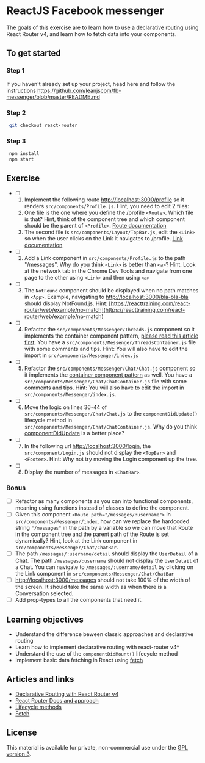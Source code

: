 # ReactJS Facebook messenger

The goals of this exercise are to learn how to use a declarative routing using React Router v4, and learn how to fetch data into your components.

## To get started

### Step 1

If you haven't already set up your project, head here and follow the instructions https://github.com/leanjscom/fb-messenger/blob/master/README.md

### Step 2

```sh
 git checkout react-router
```

### Step 3

```sh
 npm install
 npm start
```

## Exercise

- [ ] 1. Implement the following route [http://localhost:3000/profile](http://localhost:3000/profile) so it renders `src/components/Profile.js`. Hint, you need to edit 2 files:
  1. One file is the one where you define the /profile `<Route>`. Which file is that? Hint, think of the component tree and which component should be the parent of `<Profile>`. [Route documentation](https://reacttraining.com/react-router/web/api/Route)
  1. The second file is `src/components/Layout/TopBar.js`, edit the `<Link>` so when the user clicks on the Link it navigates to /profile. [Link documentation](https://reacttraining.com/react-router/web/api/Link)

- [ ] 2. Add a Link component in `src/components/Profile.js` to the path "/messages". Why do you think `<Link>` is better than `<a>`? Hint. Look at the network tab in the Chrome Dev Tools and navigate from one page to the other using `<Link>` and then using `<a>`

- [ ] 3. The `NotFound` component should be displayed when no path matches in `<App>`. Example, navigating to [http://localhost:3000/bla-bla-bla](http://localhost:3000/bla-bla-bla) should display NotFound.js. Hint: [https://reacttraining.com/react-router/web/example/no-match](https://reacttraining.com/react-router/web/example/no-match)

- [ ] 4. Refactor the `src/components/Messenger/Threads.js` component so it implements the container component pattern, [please read this article first](https://medium.com/@learnreact/container-components-c0e67432e005). You have a `src/components/Messenger/ThreadsContainer.js` file with some comments and tips. Hint: You will also have to edit the import in `src/components/Messenger/index.js`

- [ ] 5. Refactor the `src/components/Messenger/Chat/Chat.js` component so it implements the [container component pattern](https://medium.com/@learnreact/container-components-c0e67432e005) as well. You have a `src/components/Messenger/Chat/ChatContainer.js` file with some comments and tips. Hint: You will also have to edit the import in `src/components/Messenger/index.js`.

- [ ] 6. Move the logic on lines 36-44 of `src/components/Messenger/Chat/Chat.js` to the `componentDidUpdate()` lifecycle method in `src/components/Messenger/Chat/ChatContainer.js`. Why do you think [componentDidUpdate](https://reactjs.org/docs/react-component.html#componentdidupdate) is a better place?

- [ ] 7. In the following url [http://localhost:3000/login](http://localhost:3000/login), the `src/component/Login.js` should not display the `<TopBar>` and `<Footer>`. Hint: Why not try moving the Login component up the tree.

- [ ] 8. Display the number of messages in `<ChatBar>`.

### Bonus

- [ ] Refactor as many components as you can into functional components, meaning using functions instead of classes to define the component.
- [ ] Given this component `<Route path="/messages/:username">` in `src/components/Messenger/index`, how can we replace the hardcoded string `"/messages"` in the path by a variable so we can move that Route in the component tree and the parent path of the Route is set dynamically? Hint, look at the Link component in `src/components/Messenger/Chat/ChatBar`.
- [ ] The path `/messages/:username/detail` should display the `UserDetail` of a Chat. The path `/messages/:username` should not display the `UserDetail` of a Chat. You can navigate to `/messages/:username/detail` by clicking on the Link component in `src/components/Messenger/Chat/ChatBar`
- [ ] [http://localhost:3000/messages](http://localhost:3000/messages) should not take 100% of the width of the screen. It should take the same width as when there is a Conversation selected.
- [ ] Add prop-types to all the components that need it.

## Learning objectives

- Understand the difference beween classic approaches and declarative routing
- Learn how to implement declarative routing with react-router v4^
- Understand the use of the `componentDidMount()` lifecycle method
- Implement basic data fetching in React using [fetch](https://developer.mozilla.org/en-US/docs/Web/API/Fetch_API/Using_Fetch)

## Articles and links

- [Declarative Routing with React Router v4](https://medium.com/leanjs/declarative-routing-with-react-router-v4-7419c198e93f)
- [React Router Docs and approach](https://reacttraining.com/react-router/core/guides/philosophy)
- [Lifecycle methods](https://reactjs.org/docs/react-component.html#componentdidmount)
- [Fetch](https://developer.mozilla.org/en-US/docs/Web/API/Fetch_API/Using_Fetch)

## License

This material is available for private, non-commercial use under the [GPL version 3](http://www.gnu.org/licenses/gpl-3.0-standalone.html).

